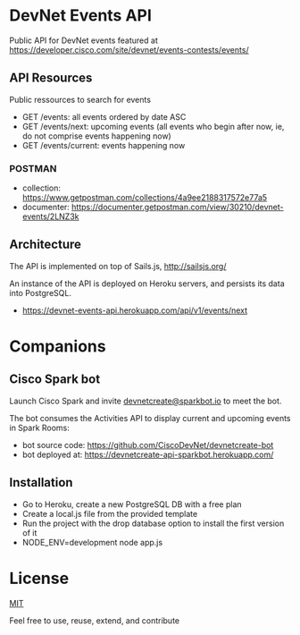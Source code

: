 # DevNet Events API

Public API for DevNet events featured at https://developer.cisco.com/site/devnet/events-contests/events/ 


## API Resources

Public ressources to search for events
- GET /events: all events ordered by date ASC
- GET /events/next: upcoming events (all events who begin after now, ie, do not comprise events happening now) 
- GET /events/current: events happening now


### POSTMAN

- collection: https://www.getpostman.com/collections/4a9ee2188317572e77a5
- documenter: https://documenter.getpostman.com/view/30210/devnet-events/2LNZ3k


## Architecture

The API is implemented on top of Sails.js, http://sailsjs.org/

An instance of the API is deployed on Heroku servers, and persists its data into PostgreSQL.
- https://devnet-events-api.herokuapp.com/api/v1/events/next


# Companions

## Cisco Spark bot

Launch Cisco Spark and invite devnetcreate@sparkbot.io to meet the bot.

The bot consumes the Activities API to display current and upcoming events in Spark Rooms:
- bot source code: https://github.com/CiscoDevNet/devnetcreate-bot 
- bot deployed at: https://devnetcreate-api-sparkbot.herokuapp.com/



## Installation

- Go to Heroku, create a new PostgreSQL DB with a free plan
- Create a local.js file from the provided template
- Run the project with the drop database option to install the first version of it
- NODE_ENV=development node app.js


# License

[MIT](LICENSE)

Feel free to use, reuse, extend, and contribute



